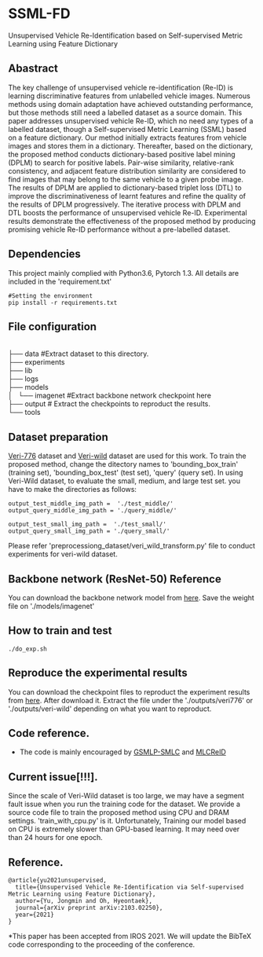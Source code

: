 # SSML-FD
Unsupervised Vehicle Re-Identification based on Self-supervised Metric Learning using Feature Dictionary

## Abastract

The key challenge of unsupervised vehicle re-identification (Re-ID) is learning discriminative features from unlabelled vehicle images. Numerous methods using domain adaptation have achieved outstanding performance, but those methods still need a labelled dataset as a source domain. This paper addresses unsupervised vehicle Re-ID, which no need any types of a labelled dataset, though a Self-supervised Metric Learning (SSML) based on a feature dictionary. Our method initially extracts features from vehicle images and stores them in a dictionary. Thereafter, based on the dictionary, the proposed method conducts dictionary-based positive label mining (DPLM) to search for positive labels. Pair-wise similarity, relative-rank consistency, and adjacent feature distribution similarity are considered to find images that may belong to the same vehicle to a given probe image. The results of DPLM are applied to dictionary-based triplet loss (DTL) to improve the discriminativeness of learnt features and refine the quality of the results of DPLM progressively. The iterative process with DPLM and DTL boosts the performance of unsupervised vehicle Re-ID. Experimental results demonstrate the effectiveness of the proposed method by producing promising vehicle Re-ID performance without a pre-labelled dataset.



## Dependencies

This project mainly complied with Python3.6, Pytorch 1.3. All details are included in the 'requirement.txt'

~~~
#Setting the environment
pip install -r requirements.txt
~~~


## File configuration

<br>
├── data #Extract dataset to this directory. <br>
├── experiments <br>
├── lib <br>
├── logs <br>
├── models <br>
│   └── imagenet #Extract backbone network checkpoint here <br>
├── output # Extract the checkpoints to reproduct the results. <br>
└── tools <br>



## Dataset preparation
[Veri-776](https://vehiclereid.github.io/VeRi/) dataset and [Veri-wild](https://github.com/PKU-IMRE/VERI-Wild) dataset are used for this work.
To train the proposed method, change the ditectory names to 'bounding_box_train' (training set), 'bounding_box_test' (test set), 'query' (query set).
In using Veri-Wild dataset, to evaluate the small, medium, and large test set. you have to make the directories as follows:
~~~
output_test_middle_img_path =  './test_middle/'
output_query_middle_img_path = './query_middle/'

output_test_small_img_path =  './test_small/'
output_query_small_img_path = './query_small/'
~~~

Please refer 'preprocessiong_dataset/veri_wild_transform.py' file to conduct experiments for veri-wild dataset.



## Backbone network (ResNet-50) Reference
You can download the backbone network model from [here](https://drive.google.com/file/d/1rfCcrOzIWNWakA3BYkqp5om2_nI5Ftr8/view?usp=sharing). Save the weight file on './models/imagenet'




## How to train and test
~~~
./do_exp.sh
~~~



## Reproduce the experimental results

You can download the checkpoint files to reproduct the experiment results from [here](https://drive.google.com/drive/folders/1iglDV_H1obl5vopL6pFA6KiY7s-8fb0S?usp=sharing). After download it. Extract the file under the './outputs/veri776' or './outputs/veri-wild' depending on what you want to reproduct.



## Code reference.
* The code is mainly encouraged by [GSMLP-SMLC](https://github.com/andreYoo/GSMLP-SMLC.git) and [MLCReID](https://github.com/kennethwdk/MLCReID)



## Current issue[!!!].
Since the scale of Veri-Wild dataset is too large, we may have a segment fault issue when you run the training code for the dataset. We provide a source code file to train the proposed method using CPU and DRAM settings. 'train_with_cpu.py' is it. Unfortunately, Training our model based on CPU is extremely slower than GPU-based learning. It may need over than 24 hours for one epoch.



## Reference.
~~~
@article{yu2021unsupervised,
  title={Unsupervised Vehicle Re-Identification via Self-supervised Metric Learning using Feature Dictionary},
  author={Yu, Jongmin and Oh, Hyeontaek},
  journal={arXiv preprint arXiv:2103.02250},
  year={2021}
}
~~~
*This paper has been accepted from IROS 2021. We will update the BibTeX code corresponding to the proceeding of the conference.

